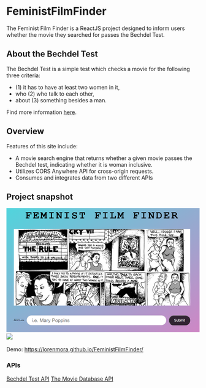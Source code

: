 # FeministFilmFinder
The Feminist Film Finder is a ReactJS project designed to inform users whether the movie they searched for passes the Bechdel Test. 

## About the Bechdel Test
The Bechdel Test is a simple test which checks a movie for the following three criteria: 
* (1) it has to have at least two women in it, 
* who (2) who talk to each other, 
* about (3) something besides a man.
 
 Find more information <a href="https://bechdeltest.com/" target="_top">here</a>.


## Overview
Features of this site include: 
* A movie search engine that returns whether a given movie passes the Bechdel test, indicating whether it is woman inclusive.
* Utilizes CORS Anywhere API for cross-origin requests.
* Consumes and integrates data from two different APIs 

## Project snapshot
<img src="public/images/bechdel-home.PNG" />
<img src="public/images/bechdelsearch.gif" />

Demo: https://lorenmora.github.io/FeministFilmFinder/

### APIs
<a href="https://bechdeltest.com/api/v1/doc" target="_top">Bechdel Test API</a>
<a href="https://developers.themoviedb.org/3/getting-started/introduction" target="_top">The Movie Database API</a>
